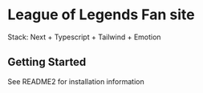 # League of Legends Fan site
Stack: Next + Typescript + Tailwind + Emotion

## Getting Started
See README2 for installation information
